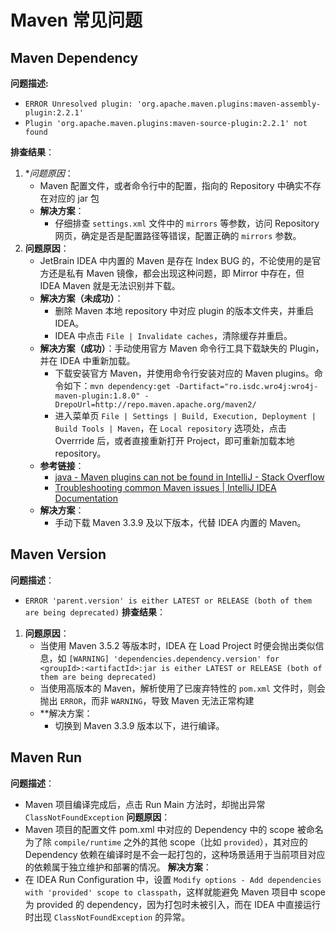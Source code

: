 # Maven 常见问题


## Maven Dependency

**问题描述:**
 - `ERROR Unresolved plugin: 'org.apache.maven.plugins:maven-assembly-plugin:2.2.1'`
 - `Plugin 'org.apache.maven.plugins:maven-source-plugin:2.2.1' not found`

**排查结果**：
1. **问题原因*：
	- Maven 配置文件，或者命令行中的配置，指向的 Repository 中确实不存在对应的 jar 包
	- **解决方案**：
		- 仔细排查 `settings.xml` 文件中的 `mirrors` 等参数，访问 Repository 网页，确定是否是配置路径等错误，配置正确的 `mirrors` 参数。
2. **问题原因**：
	- JetBrain IDEA 中内置的 Maven 是存在 Index BUG 的，不论使用的是官方还是私有 Maven 镜像，都会出现这种问题，即 Mirror 中存在，但 IDEA Maven 就是无法识别并下载。
	- **解决方案（未成功）**：
		- 删除 Maven 本地 repository 中对应 plugin 的版本文件夹，并重启 IDEA。
		- IDEA 中点击 `File | Invalidate caches`，清除缓存并重启。
	- **解决方案（成功）**：手动使用官方 Maven 命令行工具下载缺失的 Plugin，并在 IDEA 中重新加载。
		- 下载安装官方 Maven，并使用命令行安装对应的 Maven plugins。命令如下：`mvn dependency:get -Dartifact="ro.isdc.wro4j:wro4j-maven-plugin:1.8.0" -DrepoUrl=http://repo.maven.apache.org/maven2/`
		- 进入菜单页 `File | Settings | Build, Execution, Deployment | Build Tools | Maven`，在 `Local repository` 选项处，点击 Overrride 后，或者直接重新打开 Project，即可重新加载本地 repository。
	- **参考链接**：
		- [java - Maven plugins can not be found in IntelliJ - Stack Overflow](https://stackoverflow.com/a/40308560/13774262)
		- [Troubleshooting common Maven issues | IntelliJ IDEA Documentation](https://www.jetbrains.com/help/idea/troubleshooting-common-maven-issues.html#klwtar_1)
	- **解决方案**：
		- 手动下载 Maven 3.3.9 及以下版本，代替 IDEA 内置的 Maven。

## Maven Version
 
**问题描述**：
-  `ERROR 'parent.version' is either LATEST or RELEASE (both of them are being deprecated)`
**排查结果**：
1. **问题原因**：
	- 当使用 Maven 3.5.2 等版本时，IDEA 在 Load Project 时便会抛出类似信息，如 `[WARNING] 'dependencies.dependency.version' for <groupId>:<artifactId>:jar is either LATEST or RELEASE (both of them are being deprecated)`
	- 当使用高版本的 Maven，解析使用了已废弃特性的 `pom.xml` 文件时，则会抛出 `ERROR`，而非 `WARNING`，导致 Maven 无法正常构建
	- **解决方案：
		- 切换到 Maven 3.3.9 版本以下，进行编译。


## Maven Run

**问题描述**：
- Maven 项目编译完成后，点击 Run Main 方法时，却抛出异常 `ClassNotFoundException`
**问题原因**：
- Maven 项目的配置文件 pom.xml 中对应的 Dependency 中的 scope 被命名为了除 `compile/runtime` 之外的其他 scope（比如 `provided`），其对应的 Dependency 依赖在编译时是不会一起打包的，这种场景适用于当前项目对应的依赖属于独立维护和部署的情况。
**解决方案**：
- 在 IDEA Run Configuration 中，设置 `Modify options - Add dependencies with 'provided' scope to classpath`，这样就能避免 Maven 项目中 scope 为 provided 的 dependency，因为打包时未被引入，而在 IDEA 中直接运行时出现 `ClassNotFoundException` 的异常。

